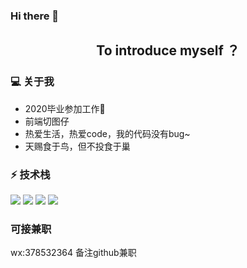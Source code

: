 ### Hi there 👋
<h2 align="center">To introduce myself ？ </h2>

### 💻  关于我
* 2020毕业参加工作🌱
* 前端切图仔
* 热爱生活，热爱code，我的代码没有bug~
* 天赐食于鸟，但不投食于巢

### ⚡ 技术栈

![](https://img.shields.io/badge/-JavaScript-e5cd0c?style=plasticee&logo=JavaScript&labelColor=f7df1e&logoColor=000)
![](https://img.shields.io/badge/-Typescript-29beb0?style=plastice&logo=TypeScript&labelColor=ffffff&color=294E80)
![](https://img.shields.io/badge/-Vue.js-29beb0?style=plastice&logo=vue.js&labelColor=ffffff&color=4FC08D)
![](https://img.shields.io/badge/-React-29beb0?style=plastice&logo=React&labelColor=ffffff&color=61DAFB)

### 可接兼职
wx:378532364 备注github兼职

